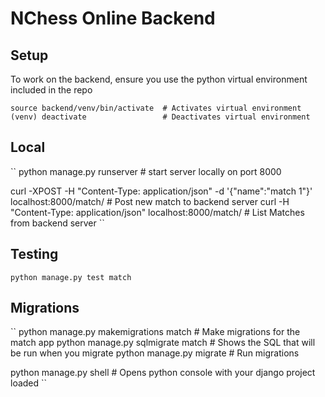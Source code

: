 # NChess Online Backend

## Setup

To work on the backend, ensure you use the python virtual environment included in the repo

``
source backend/venv/bin/activate  # Activates virtual environment
(venv) deactivate                 # Deactivates virtual environment
``

## Local

``
python manage.py runserver # start server locally on port 8000

curl -XPOST -H "Content-Type: application/json" -d '{"name":"match 1"}' localhost:8000/match/ # Post new match to backend server
curl -H "Content-Type: application/json" localhost:8000/match/ # List Matches from backend server
``

## Testing

``
python manage.py test match
``

## Migrations

``
python manage.py makemigrations match # Make migrations for the match app
python manage.py sqlmigrate match     # Shows the SQL that will be run when you migrate
python manage.py migrate              # Run migrations

python manage.py shell                # Opens python console with your django project loaded
``